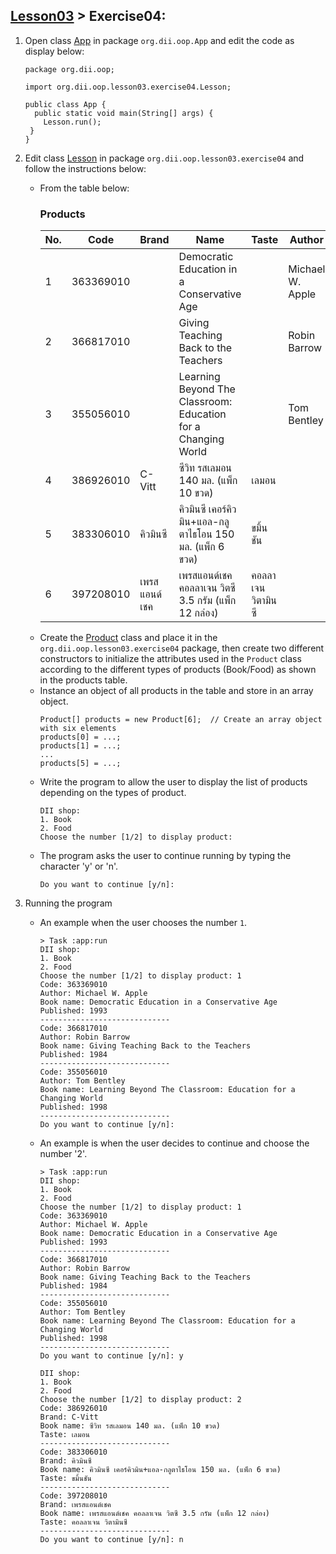 ## [Lesson03](index.md) > Exercise04:

1. Open class [App](../../app/src/main/java/org/dii/oop/App.java) in package `org.dii.oop.App` and edit the code as display below: 
   ```
   package org.dii.oop;

   import org.dii.oop.lesson03.exercise04.Lesson;

   public class App {
     public static void main(String[] args) {
       Lesson.run();
    }
   }
   ```

2. Edit class [Lesson](../../app/src/main/java/org/dii/oop/lesson03/exercise04/Lesson.java) in package `org.dii.oop.lesson03.exercise04` and follow the instructions below:
   - From the table below:
     ### Products
     <table>
       <thead>
         <tr>
           <th>No.</th>
           <th>Code</th>
           <th>Brand</th>
           <th>Name</th>
           <th>Taste</th>
           <th>Author</th>
           <th>Published</th>
           <th>Type</th>
         </tr>
       </thead>
       <tbody>
         <tr>
           <td>1</td>
           <td>363369010</td>
           <td></td>
           <td>Democratic Education in a Conservative Age</td>
           <td></td>
           <td>Michael W. Apple</td>
           <td>1993</td>
           <td>Book</td>
         </tr>
         <tr>
           <td>2</td>
           <td>366817010</td>
           <td></td>
           <td>Giving Teaching Back to the Teachers</td>
           <td></td>
           <td>Robin Barrow</td>
           <td>1984</td>
           <td>Book</td>
         </tr>
         <tr>
           <td>3</td>
           <td>355056010</td>
           <td></td>
           <td>Learning Beyond The Classroom: Education for a Changing World</td>
           <td></td>
           <td>Tom Bentley</td>
           <td>1998</td>
           <td>Book</td>
         </tr>
         <tr>
           <td>4</td>
           <td>386926010</td>
           <td>C-Vitt</td>
           <td>ซีวิท รสเลมอน 140 มล. (แพ็ก 10 ขวด)</td>
           <td>เลมอน</td>
           <td></td>
           <td></td>
           <td>Food</td>
         </tr>
         <tr>
           <td>5</td>
           <td>383306010</td>
           <td>คิวมินซี</td>
           <td>คิวมินซี เคอร์คิวมิน+แอล-กลูตาไธโอน 150 มล. (แพ็ก 6 ขวด)</td>
           <td>ขมิ้นชัน</td>
           <td></td>
           <td></td>
           <td>Food</td>
         </tr>
         <tr>
           <td>6</td>
           <td>397208010</td>
           <td>เพรสแอนด์เชค</td>
           <td>เพรสแอนด์เชค คอลลาเจน วิตซี 3.5 กรัม (แพ็ก 12 กล่อง)</td>
           <td>คอลลาเจน วิตามินซี</td>
           <td></td>
           <td></td>
           <td>Food</td>
         </tr>
       </tbody>
     </table>
   - Create the [Product](../../app/src/main/java/org/dii/oop/lesson03/exercise04/Product.java) class and place it in the `org.dii.oop.lesson03.exercise04` package, then create two different constructors to initialize the attributes used in the `Product` class according to the different types of products (Book/Food) as shown in the products table.
   - Instance an object of all products in the table and store in an array object.
     ```
     Product[] products = new Product[6];  // Create an array object with six elements
     products[0] = ...;
     products[1] = ...;
     ...
     products[5] = ...;
     ```
   - Write the program to allow the user to display the list of products depending on the types of product.
     ```
     DII shop:
     1. Book
     2. Food
     Choose the number [1/2] to display product:
     ```
   - The program asks the user to continue running by typing the character 'y' or 'n'.
     ```
     Do you want to continue [y/n]:
     ```

3. Running the program
   - An example when the user chooses the number `1`.
     ```
     > Task :app:run
     DII shop:
     1. Book
     2. Food
     Choose the number [1/2] to display product: 1
     Code: 363369010
     Author: Michael W. Apple
     Book name: Democratic Education in a Conservative Age
     Published: 1993
     -----------------------------
     Code: 366817010
     Author: Robin Barrow
     Book name: Giving Teaching Back to the Teachers
     Published: 1984
     -----------------------------
     Code: 355056010
     Author: Tom Bentley
     Book name: Learning Beyond The Classroom: Education for a Changing World
     Published: 1998
     -----------------------------
     Do you want to continue [y/n]:
     ```
   - An example is when the user decides to continue and choose the number '2'.
     ```
     > Task :app:run
     DII shop:
     1. Book
     2. Food
     Choose the number [1/2] to display product: 1
     Code: 363369010
     Author: Michael W. Apple
     Book name: Democratic Education in a Conservative Age
     Published: 1993
     -----------------------------
     Code: 366817010
     Author: Robin Barrow
     Book name: Giving Teaching Back to the Teachers
     Published: 1984
     -----------------------------
     Code: 355056010
     Author: Tom Bentley
     Book name: Learning Beyond The Classroom: Education for a Changing World
     Published: 1998
     -----------------------------
     Do you want to continue [y/n]: y
     
     DII shop:
     1. Book
     2. Food
     Choose the number [1/2] to display product: 2
     Code: 386926010
     Brand: C-Vitt
     Book name: ซีวิท รสเลมอน 140 มล. (แพ็ก 10 ขวด)
     Taste: เลมอน
     -----------------------------
     Code: 383306010
     Brand: คิวมินซี
     Book name: คิวมินซี เคอร์คิวมิน+แอล-กลูตาไธโอน 150 มล. (แพ็ก 6 ขวด)
     Taste: ขมิ้นชัน
     -----------------------------
     Code: 397208010
     Brand: เพรสแอนด์เชค
     Book name: เพรสแอนด์เชค คอลลาเจน วิตซี 3.5 กรัม (แพ็ก 12 กล่อง)
     Taste: คอลลาเจน วิตามินซี
     -----------------------------
     Do you want to continue [y/n]: n
     ```